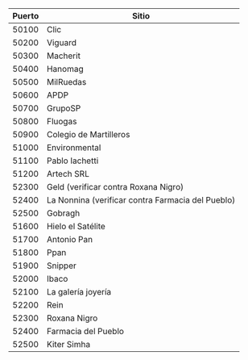 |Puerto|Sitio|
|-|-|
|50100|Clic|
|50200|Viguard|
|50300|Macherit|
|50400|Hanomag|
|50500|MilRuedas|
|50600|APDP|
|50700|GrupoSP|
|50800|Fluogas|
|50900|Colegio de Martilleros|
|51000|Environmental|
|51100|Pablo Iachetti|
|51200|Artech SRL|
|52300|Geld (verificar contra Roxana Nigro)|
|52400|La Nonnina (verificar contra Farmacia del Pueblo)| 
|52500|Gobragh|
|51600|Hielo el Satélite|
|51700|Antonio Pan|
|51800|Ppan|
|51900|Snipper|
|52000|Ibaco|
|52100|La galería joyería|
|52200|Rein|
|52300|Roxana Nigro|
|52400|Farmacia del Pueblo|
|52500|Kiter Simha|
